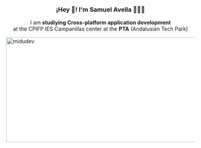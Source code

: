<h3 align="center">¡Hey 👋! I'm Samuel Avella 👨🏻‍💻</h3>
<p align="center">I am <strong>studiying Cross-platform application development</strong> <br> at the CPIFP IES Campanillas center at the <strong>PTA</strong> (Andalusian Tech Park)</p>
<img text-align="center" src="https://i.postimg.cc/m2MYvNdP/informatica-1.jpg" alt="midudev" width="1280px" height="280px" />
